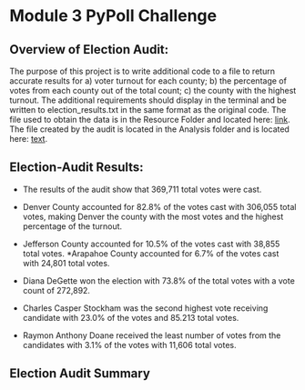 # Module 3 PyPoll Challenge

## Overview of Election Audit:
The purpose of this project is to write additional code to a file to return accurate results for a) voter turnout for each county; b) the percentage of votes from each county out of the total count; c) the county with the highest turnout.  The additional requirements should display in the terminal and be written to election_results.txt in the same format as the original code.  The file used to obtain the data is in the Resource Folder and located here: [link](Resources/election_results.csv).  The file created by the audit is located in the Analysis folder and is located here: [text](Analysis/election_results.txt).

## Election-Audit Results:
* The results of the audit show that 369,711 total votes were cast.
* Denver County accounted for 82.8% of the votes cast with 306,055 total votes, making Denver the county with the most votes and the highest percentage of the turnout.
* Jefferson County accounted for 10.5% of the votes cast with 38,855 total votes.
*Arapahoe County accounted for 6.7% of the votes cast with 24,801 total votes.  

* Diana DeGette won the election with 73.8% of the total votes with a vote count of 272,892.
* Charles Casper Stockham was the second highest vote receiving candidate with 23.0% of the votes and 85.213 total votes.
* Raymon Anthony Doane received the least number of votes from the candidates with 3.1% of the votes with 11,606 total votes.  

## Election Audit Summary
